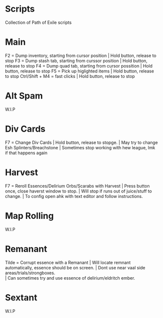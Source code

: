 # Scripts
 Collection of Path of Exile scripts

# Main
F2 = Dump inventory, starting from cursor position 		|	Hold button, release to stop
F3 = Dump stash tab, starting from curssor position		|	Hold button, release to stop
F4 = Dump quad tab, starting from cursor possition 		|	Hold button, release to stop
F5 = Pick up higlighted items  							|	Hold button, release to stop
Ctrl/Shift + M4 = fast clicks 							|	Hold button, release to stop

# Alt Spam
W.I.P

# Div Cards
F7 = Change Div Cards									| 	Hold button, release to stopge.
														|	May try to change Esh Splinters/Breachstone
														|	Sometimes stop working with hew league, lmk if that happens again

# Harvest
F7 = Reroll Essences/Delirium Orbs/Scarabs with Harvest	|	Press button once, close haverst window to stop. 
														|	Will stop if runs out of juice/stuff to change.
														|	To config open ahk with text editor and follow instructions.

# Map Rolling
W.I.P

# Remanant
Tilde = Corrupt essence with a Remanant					|	Will locate remnant automatically, essence should be on screen.
														|	Dont use near vaal side areas/trials/strongboxes.								
														|	Can sometimes try and use essence of delirium/eldritch ember.
# Sextant
W.I.P



